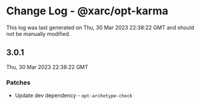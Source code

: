 # Change Log - @xarc/opt-karma

This log was last generated on Thu, 30 Mar 2023 22:38:22 GMT and should not be manually modified.

## 3.0.1
Thu, 30 Mar 2023 22:38:22 GMT

### Patches

- Update dev dependency - `opt-archetype-check` 

